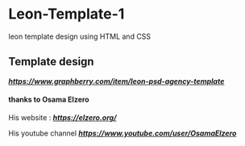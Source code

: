 # Leon-Template-1
leon template design using HTML and CSS

## Template design 
***https://www.graphberry.com/item/leon-psd-agency-template***


#### thanks to Osama Elzero 

His website : ***https://elzero.org/***

His youtube channel ***https://www.youtube.com/user/OsamaElzero***
